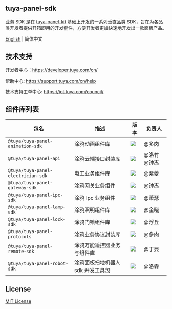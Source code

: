 ## tuya-panel-sdk

业务 SDK 是在 [tuya-panel-kit](https://github.com/tuya/tuya-panel-kit) 基础上开发的一系列垂直品类 SDK，旨在为各品类开发者提供开箱即用的开发套件，方便开发者更加快速地开发出一款面板产品。

[English](./README.md) | 简体中文

## 技术支持

开发者中心：https://developer.tuya.com/cn/

帮助中心: https://support.tuya.com/cn/help

技术支持工单中心: https://iot.tuya.com/council/

## 组件库列表

| 包名                               | 描述                              | 版本                                                         | 负责人 |
| ---------------------------------- | --------------------------------- | ------------------------------------------------------------ | ------ |
| `@tuya/tuya-panel-animation-sdk`   | 涂鸦动画组件库                    | [![](https://img.shields.io/npm/v/@tuya/tuya-panel-animation-sdk/latest.svg)](https://www.npmjs.com/package/@tuya/tuya-panel-animation-sdk) | @多肉  |
| `@tuya/tuya-panel-api`             | 涂鸦云端接口封装库                | [![](https://img.shields.io/npm/v/@tuya/tuya-panel-api/latest.svg)](https://www.npmjs.com/package/@tuya/tuya-panel-api) | @洛竹 @钟离  |
| `@tuya/tuya-panel-electrician-sdk` | 电工业务组件库                    | [![](https://img.shields.io/npm/v/@tuya/tuya-panel-electrician-sdk/latest.svg)](https://www.npmjs.com/package/@tuya/tuya-panel-electrician-sdk) | @紫菱  |
| `@tuya/tuya-panel-gateway-sdk`     | 涂鸦网关业务组件                   | [![](https://img.shields.io/npm/v/@tuya/tuya-panel-gateway-sdk/latest.svg)](https://www.npmjs.com/package/@tuya/tuya-panel-gateway-sdk) | @钟离  |
| `@tuya/tuya-panel-ipc-sdk`         | 涂鸦 Ipc 业务组件                 | [![](https://img.shields.io/npm/v/@tuya/tuya-panel-ipc-sdk/latest.svg)](https://www.npmjs.com/package/@tuya/tuya-panel-ipc-sdk) | @萧瑟  |
| `@tuya/tuya-panel-lamp-sdk` | 涂鸦照明组件库 | [![](https://img.shields.io/npm/v/@tuya/tuya-panel-lamp-sdk/latest.svg)](https://www.npmjs.com/package/@tuya/tuya-panel-lamp-sdk) | @金晓 |
| `@tuya/tuya-panel-lock-sdk` | 涂鸦门锁组件库 | [![](https://img.shields.io/npm/v/@tuya/tuya-panel-lock-sdk/latest.svg)](https://www.npmjs.com/package/@tuya/tuya-panel-lock-sdk) | @浮丘 |
| `@tuya/tuya-panel-protocols` | 涂鸦业务协议封装库 | [![](https://img.shields.io/npm/v/@tuya/tuya-panel-protocols/latest.svg)](https://www.npmjs.com/package/@tuya/tuya-panel-protocols) | @多肉 |
| `@tuya/tuya-panel-remote-sdk` | 涂鸦万能遥控器业务与组件库 | [![](https://img.shields.io/npm/v/@tuya/tuya-panel-remote-sdk/latest.svg)](https://www.npmjs.com/package/@tuya/tuya-panel-remote-sdk) | @丁典 |
| `@tuya/tuya-panel-robot-sdk`       | 涂鸦面板扫地机器人 sdk 开发工具包 | [![](https://img.shields.io/npm/v/@tuya/tuya-panel-robot-sdk/latest.svg)](https://www.npmjs.com/package/@tuya/tuya-panel-robot-sdk) | @洛霖  |

## License

[MIT License](https://github.com/tuya/tuya-iotos-embeded-sdk-multimedia/blob/master/LICENSE)

